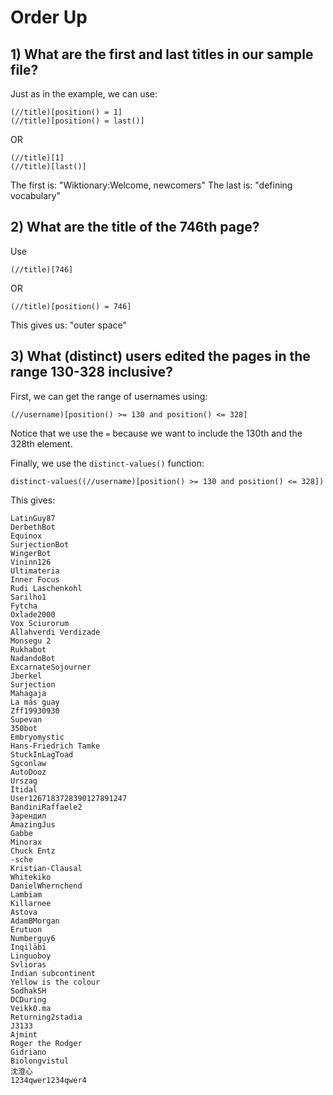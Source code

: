# Order Up

## 1) What are the first and last titles in our sample file?
Just as in the example, we can use: 
```
(//title)[position() = 1]
(//title)[position() = last()]
```
OR
```
(//title)[1]
(//title)[last()]
```

The first is: "Wiktionary:Welcome, newcomers"
The last is: "defining vocabulary"

## 2) What are the title of the 746th page? 
Use
```
(//title)[746]
```
OR
```
(//title)[position() = 746]
```
This gives us: "outer space"

## 3) What (distinct) users edited the pages in the range 130-328 inclusive? 

First, we can get the range of usernames using: 
```
(//username)[position() >= 130 and position() <= 328]
```
Notice that we use the `=` because we want to include the 130th and the 328th element. 

Finally, we use the `distinct-values()` function:
```
distinct-values((//username)[position() >= 130 and position() <= 328])
```
This gives:

```
LatinGuy87
DerbethBot
Equinox
SurjectionBot
WingerBot
Vininn126
Ultimateria
Inner Focus
Rudi Laschenkohl
Sarilho1
Fytcha
Oxlade2000
Vox Sciurorum
Allahverdi Verdizade
Monsegu 2
Rukhabot
NadandoBot
ExcarnateSojourner
Jberkel
Surjection
Mahagaja
La más guay
Zff19930930
Supevan
350bot
Embryomystic
Hans-Friedrich Tamke
StuckInLagToad
Sgconlaw
AutoDooz
Urszag
İtidal
User1267183728390127891247
BandiniRaffaele2
Эарендил
AmazingJus
Gabbe
Minorax
Chuck Entz
-sche
Kristian-Clausal
Whitekiko
DanielWhernchend
Lambiam
Killarnee
Astova
AdamBMorgan
Erutuon
Numberguy6
Inqilābī
Linguoboy
Svlioras
Indian subcontinent
Yellow is the colour
SodhakSH
DCDuring
Veikk0.ma
Returning2stadia
J3133
Ajmint
Roger the Rodger
Gidriano
Biolongvistul
沈澄心
1234qwer1234qwer4
```

